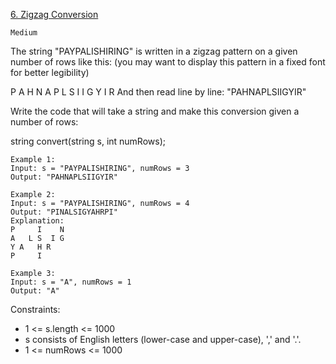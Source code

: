 [6. Zigzag Conversion](https://leetcode.com/problems/zigzag-conversion/)

`Medium`

The string "PAYPALISHIRING" is written in a zigzag pattern on a given number of rows like this: (you may want to display this pattern in a fixed font for better legibility)

P   A   H   N
A P L S I I G
Y   I   R
And then read line by line: "PAHNAPLSIIGYIR"

Write the code that will take a string and make this conversion given a number of rows:

string convert(string s, int numRows);

```
Example 1:
Input: s = "PAYPALISHIRING", numRows = 3
Output: "PAHNAPLSIIGYIR"

Example 2:
Input: s = "PAYPALISHIRING", numRows = 4
Output: "PINALSIGYAHRPI"
Explanation:
P     I    N
A   L S  I G
Y A   H R
P     I

Example 3:
Input: s = "A", numRows = 1
Output: "A"
``` 

Constraints:

- 1 <= s.length <= 1000
- s consists of English letters (lower-case and upper-case), ',' and '.'.
- 1 <= numRows <= 1000